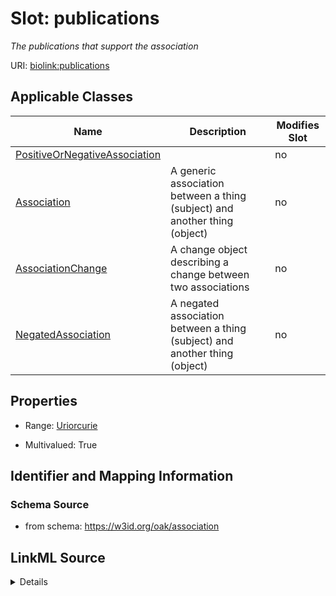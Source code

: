 

# Slot: publications


_The publications that support the association_



URI: [biolink:publications](https://w3id.org/biolink/vocab/publications)



<!-- no inheritance hierarchy -->





## Applicable Classes

| Name | Description | Modifies Slot |
| --- | --- | --- |
| [PositiveOrNegativeAssociation](PositiveOrNegativeAssociation.md) |  |  no  |
| [Association](Association.md) | A generic association between a thing (subject) and another thing (object) |  no  |
| [AssociationChange](AssociationChange.md) | A change object describing a change between two associations |  no  |
| [NegatedAssociation](NegatedAssociation.md) | A negated association between a thing (subject) and another thing (object) |  no  |







## Properties

* Range: [Uriorcurie](Uriorcurie.md)

* Multivalued: True





## Identifier and Mapping Information







### Schema Source


* from schema: https://w3id.org/oak/association




## LinkML Source

<details>
```yaml
name: publications
description: The publications that support the association
from_schema: https://w3id.org/oak/association
rank: 1000
slot_uri: biolink:publications
multivalued: true
alias: publications
domain_of:
- PositiveOrNegativeAssociation
- AssociationChange
range: uriorcurie

```
</details>
